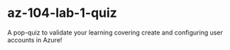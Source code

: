 # az-104-lab-1-quiz

A pop-quiz to validate your learning covering create and configuring user accounts in Azure!
